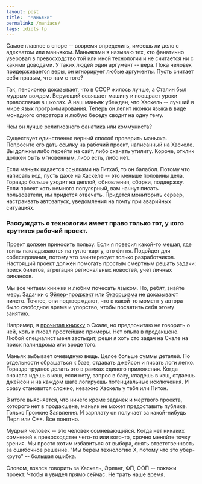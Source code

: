 ```yaml
---
layout: post
title:  "Маньяки"
permalink: /maniacs/
tags: idiots fp
---
```


Самое главное в споре -- вовремя определить, имеешь ли дело с адекватом или
маньяком. Маньяками я называю тех, кто фанатично уверовал в превосходство той
или иной технологии и не считается ни с какими доводами. У таких людей один
аргумент -- вера. Пока человек придерживается веры, он игнорирует любые
аргументы. Пусть считает себя правым, что нам с того?

Так, пенсионер доказывает, что в СССР жилось лучше, а Сталин был мудрым
вождем. Верующий освящает машину и поощрает уроки православия в школах. А наш
маньяк убежден, что Хаскель -- лучший в мире язык программирования. Теперь он
лепит иконки языка в виде монадного оператора и любую беседу сводит на одну
тему.

Чем он лучше религиозного фанатика или коммуниста?

Существует единственно верный способ проверить маньяка. Попросите его дать
ссылку на рабочий проект, написанный на Хаскеле. Вы должны либо перейти на сайт,
либо скачать утилиту. Короче, отклик должен быть мгновенным, либо есть, либо
нет.

Если маньяк кидается ссылками на Гитхаб, то он балабол. Потому что написать код,
пусть даже на Хаскеле -- это меньше половины дела. Гораздо больше уходит на
деплой, обновления, сборки, поддержку. Если проект хоть немного популярный, вам
начнут писать пользователи, им придется отвечать. Придется мониторить сервер,
настраивать автозапуск, уведомления на почту при аварийных ситуациях.

### Рассуждать о технологии имеет право только тот, у кого крутится рабочий проект.

Проект должен приносить пользу. Если я повесил какой-то мешап, где твиты
накладываются на гугло-карту, это фигня. Подойдет для собеседования, потому что
заинтересует только разработчиков. Настоящий проект должен помогать простым
смертным решать задачи: поиск билетов, агрегация региональных новостей, учет
личных финансов.

Мы все читаем книжки и любим почесать языком. Но, ребят, знайте меру. Задачки с
[Эйлер-проджект](https://projecteuler.net/) или
[Экзорцизма](http://exercism.io/) не доказывают ничего. Точнее, они
подтверждают, что в какой-то момент у автора было свободное время и упорство,
чтобы посвятить себя этому занятию.

Например, я [прочитал книжку](/atomic-scala) о Скале, но предпочитаю не говорить
о ней, хоть и писал простейшие примеры. Нет опыта в продакшене. Любой специалист
меня застыдит, реши я хоть сто задач на Скале на поиск палиндрома или вроде
того.

Маньяк зыбывает очевидную вещь. Целое больше суммы деталей. По отдельности
обращаться к базе, отдавать джейсон и писать логи легко. Гораздо труднее делать
это в рамках единого приложения. Когда сначала идешь в кэш, если нету, запрос в
базу, кладешь в кэш, отдаешь джейсон и на каждом шаге логируешь потенциальные
исключения. И сразу становится сложно, неважно Хаскель у тебя или Питон.

В итоге выясняется, что ничего кроме задачек и мертвого проекта, которого нет в
продакшене, маньяк не может предоставить публике. Только Громкие Заявления. И
зарплату он получает за какой-нибудь Перл или С++. Все понятно.

Мудрый человек -- это человек сомневающийся. Когда нет никаких сомнений в
превосходстве чего-то или кого-то, срочно меняйте точку зрения. Мы просто хотим
избавиться от выбора, снять ответственность за ошибочное решение. "Мы берем
технологию Х, потому что это убер-круто" -- большая ошибка.

Словом, взялся говорить за Хаскель, Эрланг, ФП, ООП -- покажи проект. Чтобы я
увидел прямо сейчас. Не трать наше время.
